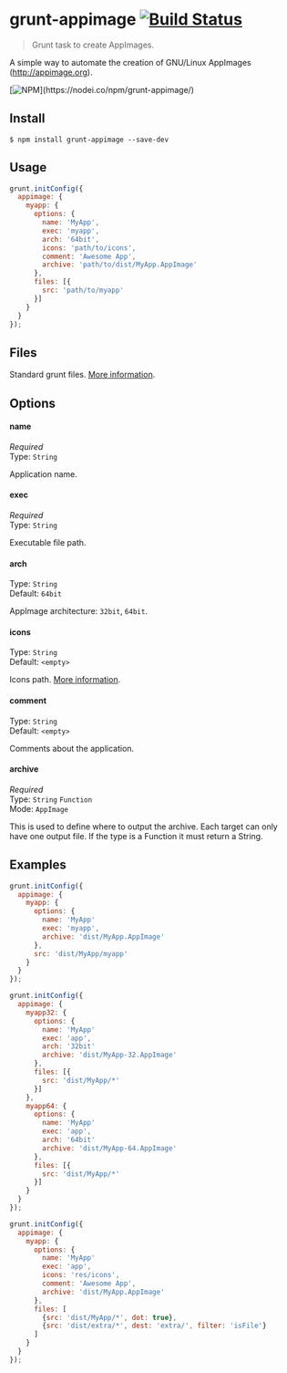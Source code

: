 # grunt-appimage [![Build Status](https://travis-ci.org/Jesus89/grunt-appimage.svg?branch=master)](https://travis-ci.org/Jesus89/grunt-appimage)

> Grunt task to create AppImages.

A simple way to automate the creation of GNU/Linux AppImages (http://appimage.org).

[![NPM](https://nodei.co/npm/grunt-appimage.png?)](https://nodei.co/npm/grunt-appimage/)

## Install

```
$ npm install grunt-appimage --save-dev
```

## Usage

```js
grunt.initConfig({
  appimage: {
    myapp: {
      options: {
        name: 'MyApp',
        exec: 'myapp',
        arch: '64bit',
        icons: 'path/to/icons',
        comment: 'Awesome App',
        archive: 'path/to/dist/MyApp.AppImage'
      },
      files: [{
        src: 'path/to/myapp'
      }]
    }
  }
});
```

## Files

Standard grunt files. [More information](https://gruntjs.com/configuring-tasks#files).

## Options

#### name
*Required*<br>
Type: `String`<br>

Application name.

#### exec
*Required*<br>
Type: `String`<br>

Executable file path.

#### arch
Type: `String`<br>
Default: `64bit`

AppImage architecture: `32bit`, `64bit`.

#### icons
Type: `String`<br>
Default: `<empty>`

Icons path. [More information](https://github.com/Jesus89/grunt-appimage/wiki/Create-icons).

#### comment
Type: `String`<br>
Default: `<empty>`

Comments about the application.

#### archive
*Required*<br>
Type: `String` `Function`<br>
Mode: `AppImage`

This is used to define where to output the archive. Each target can only have one output file. If the type is a Function it must return a String.

## Examples

```js
grunt.initConfig({
  appimage: {
    myapp: {
      options: {
        name: 'MyApp'
        exec: 'myapp',
        archive: 'dist/MyApp.AppImage'
      },
      src: 'dist/MyApp/myapp'
    }
  }
});
```

```js
grunt.initConfig({
  appimage: {
    myapp32: {
      options: {
        name: 'MyApp'
        exec: 'app',
        arch: '32bit'
        archive: 'dist/MyApp-32.AppImage'
      },
      files: [{
        src: 'dist/MyApp/*'
      }]
    },
    myapp64: {
      options: {
        name: 'MyApp'
        exec: 'app',
        arch: '64bit'
        archive: 'dist/MyApp-64.AppImage'
      },
      files: [{
        src: 'dist/MyApp/*'
      }]
    }
  }
});
```

```js
grunt.initConfig({
  appimage: {
    myapp: {
      options: {
        name: 'MyApp'
        exec: 'app',
        icons: 'res/icons',
        comment: 'Awesome App',
        archive: 'dist/MyApp.AppImage'
      },
      files: [
        {src: 'dist/MyApp/*', dot: true},
        {src: 'dist/extra/*', dest: 'extra/', filter: 'isFile'}
      ]
    }
  }
});
```
